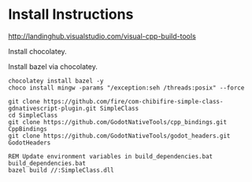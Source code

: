 # Install Instructions

http://landinghub.visualstudio.com/visual-cpp-build-tools

Install chocolatey.

Install bazel via chocolatey.

```
chocolatey install bazel -y
choco install mingw -params "/exception:seh /threads:posix" --force
```

```
git clone https://github.com/fire/com-chibifire-simple-class-gdnativescript-plugin.git SimpleClass
cd SimpleClass
git clone https://github.com/GodotNativeTools/cpp_bindings.git CppBindings
git clone https://github.com/GodotNativeTools/godot_headers.git GodotHeaders
```

```
REM Update environment variables in build_dependencies.bat
build_dependencies.bat
bazel build //:SimpleClass.dll
```
